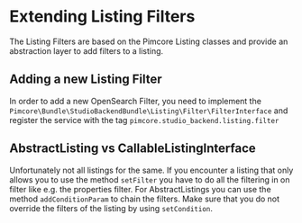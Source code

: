 # Extending Listing Filters

The Listing Filters are based on the Pimcore Listing classes and provide an abstraction layer to add filters to a listing.

## Adding a new Listing Filter
In order to add a new OpenSearch Filter, you need to implement the `Pimcore\Bundle\StudioBackendBundle\Listing\Filter\FilterInterface` and register the service with the tag `pimcore.studio_backend.listing.filter`

## AbstractListing vs CallableListingInterface
Unfortunately not all listings for the same. 
If you encounter a listing that only allows you to use the method `setFilter` you have to do all the filtering in on filter like e.g. the properties filter.
For AbstractListings you can use the method `addConditionParam` to chain the filters.
Make sure that you do not override the filters of the listing by using `setCondition`.